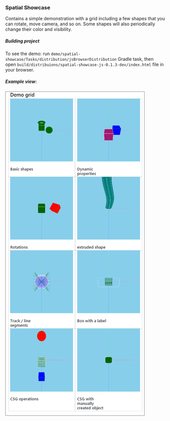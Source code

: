 ### Spatial Showcase

Contains a simple demonstration with a grid including a few shapes that you can rotate, move camera, and so on.
Some shapes will also periodically change their color and visibility.

##### Building project
 
To see the demo: run `demo/spatial-showcase/Tasks/distribution/jsBrowserDistribution` Gradle task, then open
`build/distribuions/spatial-showcase-js-0.1.3-dev/index.html` file in your browser.

##### Example view:

![](../../doc/resources/spatial-showcase.png)
